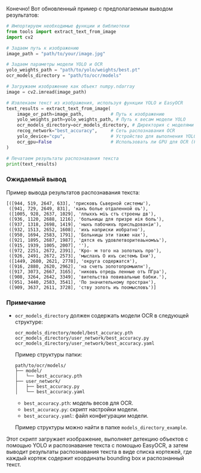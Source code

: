 Конечно! Вот обновленный пример с предполагаемым выводом результатов:

```python
# Импортируем необходимые функции и библиотеки
from tools import extract_text_from_image
import cv2

# Задаем путь к изображению
image_path = "path/to/your/image.jpg"

# Задаем параметры модели YOLO и OCR
yolo_weights_path = "path/to/yolo/weights/best.pt"
ocr_models_directory = "path/to/ocr/models"

# Загружаем изображение как объект numpy.ndarray
image = cv2.imread(image_path)

# Извлекаем текст из изображения, используя функции YOLO и EasyOCR
text_results = extract_text_from_image(
    image_or_path=image_path,          # Путь к изображению
    yolo_weights_path=yolo_weights_path, # Путь к весам модели YOLO
    ocr_models_directory=ocr_models_directory, # Директория с моделями OCR
    recog_network="best_accuracy",     # Сеть распознавания OCR
    yolo_device="cpu",                 # Устройство для выполнения YOLO (CPU)
    ocr_gpu=False                      # Использовать ли GPU для OCR (False)
)

# Печатаем результаты распознавания текста
print(text_results)
```

### Ожидаемый вывод

Пример вывода результатов распознавания текста:
```
[([944, 519, 2647, 633], 'присковъ Сьверной системы'), 
 ([941, 729, 2649, 831], 'какъ болье отдаленной оъ'), 
 ([1005, 928, 2637, 1029], 'ллыххъ мiъ стъ строены дв'), 
 ([936, 1120, 2688, 1216], 'больницы для призре иiя боль'), 
 ([937, 1318, 2698, 1419], 'ныхъ пабочихъ присльдованiи'), 
 ([932, 1513, 2652, 1608], 'ихъ наприски иобратно'), 
 ([950, 1694, 2583, 1791], 'Больницы эти также нах'), 
 ([921, 1895, 2687, 1987], 'дятся еъ удовлетворитеаьномъъ'), 
 ([915, 1939, 1005, 2007], ''), 
 ([972, 2251, 2672, 2391], 'Кро- м того на золотыхъ про'), 
 ([926, 2491, 2672, 2573], 'мыслахъ О ихъ системъ Ени'), 
 ([1449, 2680, 2621, 2778], 'округа содержатся'), 
 ([916, 2880, 2620, 2962], 'на счетъ золотопромыилн'), 
 ([917, 3073, 2667, 3165], 'никовъ отредь ленные отъ ПГра'), 
 ([908, 3264, 2642, 3349], 'вительства повивальные бабки.'), 
 ([951, 3440, 2583, 3541], 'По значительному простран'), 
 ([909, 3637, 2611, 3728], 'ству золоть иъ поомысловъ')]
```

### Примечание

- `ocr_models_directory` должен содержать модели OCR в следующей структуре:
  ```
  ocr_models_directory/model/best_accuracy.pth
  ocr_models_directory/user_network/best_accuracy.py
  ocr_models_directory/user_network/best_accuracy.yaml
  ```
  
  Пример структуры папки:
  ```
  path/to/ocr/models/
  ├── model/
  │   └── best_accuracy.pth
  ├── user_network/
  │   ├── best_accuracy.py
  │   └── best_accuracy.yaml
  ```

  - `best_accuracy.pth`: модель весов для OCR.
  - `best_accuracy.py`: скрипт настройки модели.
  - `best_accuracy.yaml`: файл конфигурации модели.

  Пример структуры можно найти в папке `models_directory_example`.

Этот скрипт загружает изображение, выполняет детекцию объектов с помощью YOLO и распознавание текста с помощью EasyOCR, а затем выводит результаты распознавания текста в виде списка кортежей, где каждый кортеж содержит координаты bounding box и распознанный текст.
